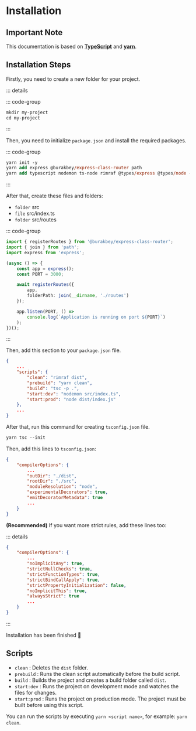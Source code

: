 # Installation

## Important Note

This documentation is based on [**TypeScript**](https://www.typescriptlang.org/) and [**yarn**](https://yarnpkg.com/).

## Installation Steps

Firstly, you need to create a new folder for your project.

::: details

::: code-group

```ps [Powershell]
mkdir my-project
cd my-project
```

:::

Then, you need to initialize `package.json` and install the required packages.

::: code-group

```ps [Powershell]
yarn init -y
yarn add express @burakbey/express-class-router path
yarn add typescript nodemon ts-node rimraf @types/express @types/node -D
```

:::

After that, create these files and folders:

-   `folder` src
-   `file` src/index.ts
-   `folder` src/routes

::: code-group

```ts [src/index.ts]
import { registerRoutes } from '@burakbey/express-class-router';
import { join } from 'path';
import express from 'express';

(async () => {
    const app = express();
    const PORT = 3000;

    await registerRoutes({
        app,
        folderPath: join(__dirname, './routes')
    });

    app.listen(PORT, () =>
        console.log(`Application is running on port ${PORT}`)
    );
})();
```

:::

Then, add this section to your `package.json` file.

```json
{
    ...
    "scripts": {
        "clean": "rimraf dist",
        "prebuild": "yarn clean",
        "build": "tsc -p .",
        "start:dev": "nodemon src/index.ts",
        "start:prod": "node dist/index.js"
    },
    ...
}
```

After that, run this command for creating `tsconfig.json` file.

```ps
yarn tsc --init
```

Then, add this lines to `tsconfig.json`:

```json
{
    "compilerOptions": {
        ...
        "outDir": "./dist",
        "rootDir": "./src",
        "moduleResolution": "node",
        "experimentalDecorators": true,
        "emitDecoratorMetadata": true
        ...
    }
}
```

**(Recommended)** If you want more strict rules, add these lines too:

::: details

```json
{
    "compilerOptions": {
        ...
        "noImplicitAny": true,
        "strictNullChecks": true,
        "strictFunctionTypes": true,
        "strictBindCallApply": true,
        "strictPropertyInitialization": false,
        "noImplicitThis": true,
        "alwaysStrict": true
        ...
    }
}
```

:::

Installation has been finished 🎉

## Scripts

-   `clean` : Deletes the `dist` folder.
-   `prebuild` : Runs the clean script automatically before the build script.
-   `build` : Builds the project and creates a build folder called `dist`.
-   `start:dev` : Runs the project on development mode and watches the files for changes.
-   `start:prod` : Runs the project on production mode. The project must be built before using this script.

You can run the scripts by executing `yarn <script name>`, for example: `yarn clean`.
